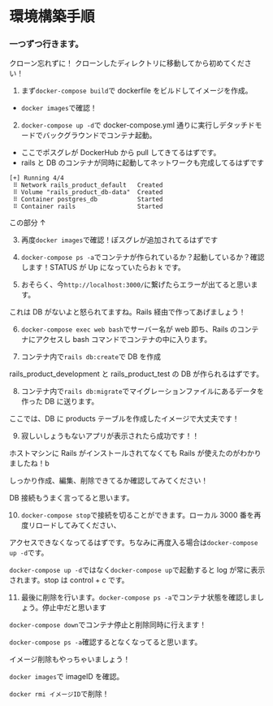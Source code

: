 # 環境構築手順

### 一つずつ行きます。

クローン忘れずに！
クローンしたディレクトリに移動してから初めてください！

1. まず`docker-compose build`で dockerfile をビルドしてイメージを作成。

- `docker images`で確認！

2. `docker-compose up -d`で docker-compose.yml 通りに実行しデタッチドモードでバックグラウンドでコンテナ起動。

- ここでポスグレが DockerHub から pull してきてるはずです。
- rails と DB のコンテナが同時に起動してネットワークも完成してるはずです

```
[+] Running 4/4
 ⠿ Network rails_product_default   Created
 ⠿ Volume "rails_product_db-data"  Created
 ⠿ Container postgres_db           Started
 ⠿ Container rails                 Started
```

この部分 ↑

3. 再度`docker images`で確認！ぽスグレが追加されてるはずです

4. `docker-compose ps -a`でコンテナが作られているか？起動しているか？確認します！STATUS が Up になっていたらお k です。

5. おそらく、今`http://localhost:3000/`に繋げたらエラーが出てると思います。

これは DB がないよと怒られてますね。Rails 経由で作ってあげましょう！

6. `docker-compose exec web bash`でサーバー名が web 即ち、Rails のコンテナにアクセスし bash コマンドでコンテナの中に入ります。

7. コンテナ内で`rails db:create`で DB を作成

rails_product_development と rails_product_test の DB が作られるはずです。

8. コンテナ内で`rails db:migrate`でマイグレーションファイルにあるデータを作った DB に送ります。

ここでは、DB に products テーブルを作成したイメージで大丈夫です！

9. 寂しいしょうもないアプリが表示されたら成功です！！

ホストマシンに Rails がインストールされてなくても Rails が使えたのがわかりましたね！b

しっかり作成、編集、削除できてるか確認してみてください！

DB 接続もうまく言ってると思います。

10. `docker-compose stop`で接続を切ることができます。ローカル 3000 番を再度リロードしてみてください、

アクセスできなくなってるはずです。ちなみに再度入る場合は`docker-compose up -d`です。

`docker-compose up -d`ではなく`docker-compose up`で起動すると log が常に表示されます。stop は control + c です。

11. 最後に削除を行います。`docker-compose ps -a`でコンテナ状態を確認しましょう。停止中だと思います

`docker-compose down`でコンテナ停止と削除同時に行えます！

`docker-compose ps -a`確認するとなくなってると思います。

イメージ削除もやっちゃいましょう！

`docker images`で imageID を確認。

`docker rmi イメージID`で削除！
